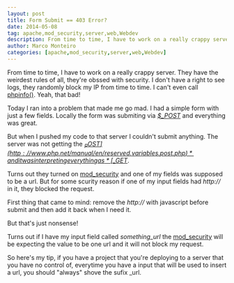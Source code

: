 ```yaml
---
layout: post
title: Form Submit == 403 Error?
date: 2014-05-08
tag: apache,mod_security,server,web,Webdev
description: From time to time, I have to work on a really crappy server. They have the weirdest rules of all, they're obssed with security. I don't have a right to
author: Marco Monteiro
categories: [apache,mod_security,server,web,Webdev]
---
```


From time to time, I have to work on a really crappy server. They have the weirdest rules of all, they're obssed with security. I don't have a right to see logs, they randomly block my IP from time to time. I can't even call [phpinfo()](http://pt1.php.net/phpinfo). Yeah, that bad!

Today I ran into a problem that made me go mad. I had a simple form with just a few fields. Locally the form was submiting via *[$_POST](http://www.php.net/manual/en/reserved.variables.post.php)* and everything was great.

<!--more-->

But when I pushed my code to that server I couldn't submit anything. The server was not getting the *[$_POST](http://www.php.net/manual/en/reserved.variables.post.php)* and it was interpreting everything as *[$_GET](http://www.php.net/manual/en/reserved.variables.get.php)*.

Turns out they turned on [mod_security](http://en.wikipedia.org/wiki/ModSecurity) and one of my fields was supposed to be a url. But for some scurity reason if one of my input fields had *http://* in it, they blocked the request.

First thing that came to mind: remove the *http://* with javascript before submit and then add it back when I need it.

But that's just nonsense!

Turns out if I have my input field called *something_url* the [mod_security](http://en.wikipedia.org/wiki/ModSecurity) will be expecting the value to be one url and it will not block my request.

So here's my tip, if you have a project that you're deploying to a server that you have no control of, everytime you have a input that will be used to insert a url, you should "always" shove the sufix _url.
